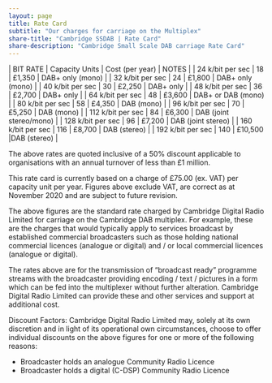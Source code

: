 ```yaml
---
layout: page
title: Rate Card
subtitle: "Our charges for carriage on the Multiplex"
share-title: "Cambridge SSDAB | Rate Card"
share-description: "Cambridge Small Scale DAB carriage Rate Card"
---
```


| BIT RATE | Capacity Units | Cost (per year) | NOTES |
| 24 k/bit per sec | 18 | £1,350 | DAB+ only (mono) |
| 32 k/bit per sec | 24 | £1,800 | DAB+ only (mono) |
| 40 k/bit per sec | 30 | £2,250 | DAB+ only |
| 48 k/bit per sec | 36 | £2,700 | DAB+ only |
| 64 k/bit per sec | 48 | £3,600 | DAB+ or DAB (mono) |
| 80 k/bit per sec | 58 | £4,350 | DAB (mono) |
| 96 k/bit per sec | 70 | £5,250 | DAB (mono) |
| 112 k/bit per sec | 84 | £6,300 | DAB (joint stereo/mono) |
| 128 k/bit per sec | 96 | £7,200 | DAB (joint stereo) |
| 160 k/bit per sec | 116 | £8,700 | DAB (stereo) |
| 192 k/bit per sec | 140 | £10,500 |DAB (stereo) |

The above rates are quoted inclusive of a 50% discount applicable to organisations with an annual turnover of less than £1 million.

This rate card is currently based on a charge of £75.00 (ex. VAT) per capacity unit per year.
Figures above exclude VAT, are correct as at November 2020 and are subject to future revision.

The above figures are the standard rate charged by Cambridge Digital Radio Limited for carriage on the Cambridge DAB multiplex.
For example, these are the charges that would typically apply to services broadcast by established commercial broadcasters such as those holding
national commercial licences (analogue or digital) and / or local commercial licences (analogue or digital).

The rates above are for the transmission of “broadcast ready” programme streams with the broadcaster providing encoding / text / pictures in a form which can be fed into the multiplexer without further alteration.  Cambridge Digital Radio Limited can provide these and other services and support at additional cost.

Discount Factors:
Cambridge Digital Radio Limited may, solely at its own discretion and in light of its operational own circumstances, choose to offer individual discounts
on the above figures for one or more of the following reasons:

- Broadcaster holds an analogue Community Radio Licence
- Broadcaster holds a digital (C-DSP) Community Radio Licence
